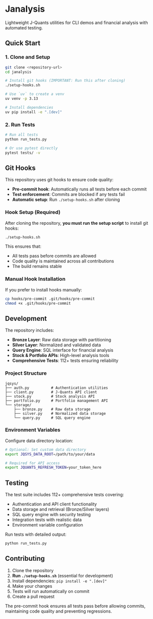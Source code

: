 # Janalysis

Lightweight J-Quants utilities for CLI demos and financial analysis with automated testing.

## Quick Start

### 1. Clone and Setup

```bash
git clone <repository-url>
cd janalysis

# Install git hooks (IMPORTANT: Run this after cloning)
./setup-hooks.sh

# Use `uv` to create a venv
uv venv -p 3.13

# Install dependencies
uv pip install -e ".[dev]"
```

### 2. Run Tests

```bash
# Run all tests
python run_tests.py

# Or use pytest directly
pytest tests/ -v
```

## Git Hooks

This repository uses git hooks to ensure code quality:

- **Pre-commit hook**: Automatically runs all tests before each commit
- **Test enforcement**: Commits are blocked if any tests fail
- **Automatic setup**: Run `./setup-hooks.sh` after cloning

### Hook Setup (Required)

After cloning the repository, **you must run the setup script** to install git hooks:

```bash
./setup-hooks.sh
```

This ensures that:
- All tests pass before commits are allowed
- Code quality is maintained across all contributions
- The build remains stable

### Manual Hook Installation

If you prefer to install hooks manually:

```bash
cp hooks/pre-commit .git/hooks/pre-commit
chmod +x .git/hooks/pre-commit
```

## Development

The repository includes:
- **Bronze Layer**: Raw data storage with partitioning
- **Silver Layer**: Normalized and validated data  
- **Query Engine**: SQL interface for financial analysis
- **Stock & Portfolio APIs**: High-level analysis tools
- **Comprehensive Tests**: 112+ tests ensuring reliability

### Project Structure

```
jqsys/
├── auth.py          # Authentication utilities
├── client.py        # J-Quants API client
├── stock.py         # Stock analysis API
├── portfolio.py     # Portfolio management API
└── storage/
    ├── bronze.py    # Raw data storage
    ├── silver.py    # Normalized data storage
    └── query.py     # SQL query engine
```

### Environment Variables

Configure data directory location:

```bash
# Optional: Set custom data directory
export JQSYS_DATA_ROOT=/path/to/your/data

# Required for API access
export JQUANTS_REFRESH_TOKEN=your_token_here
```

## Testing

The test suite includes 112+ comprehensive tests covering:
- Authentication and API client functionality
- Data storage and retrieval (Bronze/Silver layers)
- SQL query engine with security testing
- Integration tests with realistic data
- Environment variable configuration

Run tests with detailed output:

```bash
python run_tests.py
```

## Contributing

1. Clone the repository
2. **Run `./setup-hooks.sh`** (essential for development)
3. Install dependencies: `pip install -e ".[dev]"`
4. Make your changes
5. Tests will run automatically on commit
6. Create a pull request

The pre-commit hook ensures all tests pass before allowing commits, maintaining code quality and preventing regressions.